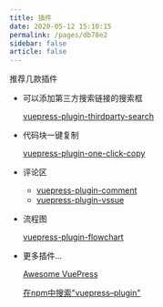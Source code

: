 ```yaml
---
title: 插件
date: 2020-05-12 15:10:15
permalink: /pages/db78e2
sidebar: false
article: false
---
```


推荐几款插件

* 可以添加第三方搜索链接的搜索框

   [vuepress-plugin-thirdparty-search](https://github.com/xugaoyi/vuepress-plugin-thirdparty-search)

* 代码块一键复制

   [vuepress-plugin-one-click-copy](https://www.npmjs.com/package/vuepress-plugin-one-click-copy)

* 评论区
   * [vuepress-plugin-comment](https://github.com/dongyuanxin/vuepress-plugin-comment)
   * [vuepress-plugin-vssue](https://vssue.js.org/)

* 流程图

  [vuepress-plugin-flowchart](https://flowchart.vuepress.ulivz.com/)

* 更多插件...
  
  [Awesome VuePress](https://github.com/vuepressjs/awesome-vuepress)

  [在npm中搜索"vuepress–plugin"](https://www.npmjs.com/search?q=vuepress%E2%80%93plugin)
